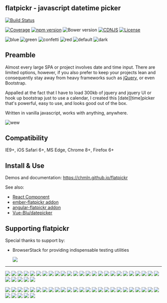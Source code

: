 ## flatpickr - javascript datetime picker
[![Build Status](https://travis-ci.org/chmln/flatpickr.svg?branch=master)](https://travis-ci.org/chmln/flatpickr)

[![Coverage](https://coveralls.io/repos/github/chmln/flatpickr/badge.svg?branch=master)](https://coveralls.io/github/chmln/flatpickr)
[![npm version](https://badge.fury.io/js/flatpickr.svg)](https://www.npmjs.com/package/flatpickr)
![Bower version](https://badge.fury.io/bo/flatpickr-calendar.svg)
[![CDNJS](https://img.shields.io/cdnjs/v/flatpickr.svg)](https://cdnjs.com/libraries/flatpickr)
[![License](https://img.shields.io/badge/license-MIT-blue.svg?style=plastic)](https://raw.githubusercontent.com/chmln/flatpickr/master/LICENSE.md)


![blue](https://cloud.githubusercontent.com/assets/11352152/14549371/3cbb65da-028d-11e6-976d-a6f63f32061f.PNG)
![green](https://cloud.githubusercontent.com/assets/11352152/14549373/3cbe975a-028d-11e6-9192-43975f0146da.PNG)
![confetti](https://cloud.githubusercontent.com/assets/11352152/14549440/de9bf55e-028d-11e6-9271-46782a99efea.PNG)
![red](https://cloud.githubusercontent.com/assets/11352152/14549374/3cc01102-028d-11e6-9ff4-0cf208a310c4.PNG)
![default](https://cloud.githubusercontent.com/assets/11352152/14549370/3cadb750-028d-11e6-818d-c6a1bc6349fc.PNG)
![dark](https://cloud.githubusercontent.com/assets/11352152/14549372/3cbc8514-028d-11e6-8daf-ec1ba01c9d7e.PNG)


## Preamble
Almost every large SPA or project involves date and time input. There are limited options, however, if you also prefer to keep your projects lean and consequently stay away from heavy frameworks such as [jQuery](https://jsperf.com/jquery-vs-javascript-performance-comparison/22), or even Bootstrap.

Appalled at the fact that I have to load 300kb of jquery and jquery UI or hook up bootstrap just to use a calendar, I created this \[date\]\[time\]picker that's powerful, easy to use, and looks good out of the box.

Written in vanilla javascript, works with anything, anywhere.

![wew](https://cloud.githubusercontent.com/assets/11352152/14397836/d02d2f7c-fdad-11e5-9658-bedfb997ff52.png)

## Compatibility
IE9+, iOS Safari 6+, MS Edge, Chrome 8+, Firefox 6+

## Install & Use

Demos and documentation: https://chmln.github.io/flatpickr

See also:
* [React Component](https://github.com/coderhaoxin/react-flatpickr)
* [ember-flatpickr addon](https://www.npmjs.com/package/ember-flatpickr)
* [angular-flatpickr addon](https://www.npmjs.com/package/angular-flatpickr)
* [Vue-Blu/datepicker](https://chenz24.github.io/vue-blu/#/components/datepicker)

## Supporting flatpickr

Special thanks to support by:

- BrowserStack for providing indispensable testing utilities

  <a target="_blank" href="https://www.browserstack.com/">
    <img src="https://cloud.githubusercontent.com/assets/11352152/24872293/ec310d48-1dea-11e7-9d09-8120d5742fba.png">
  </a>

---

<a href="https://opencollective.com/flatpickr/backer/0/website" target="_blank"><img src="https://opencollective.com/flatpickr/backer/0/avatar.svg"></a>
<a href="https://opencollective.com/flatpickr/backer/1/website" target="_blank"><img src="https://opencollective.com/flatpickr/backer/1/avatar.svg"></a>
<a href="https://opencollective.com/flatpickr/backer/2/website" target="_blank"><img src="https://opencollective.com/flatpickr/backer/2/avatar.svg"></a>
<a href="https://opencollective.com/flatpickr/backer/3/website" target="_blank"><img src="https://opencollective.com/flatpickr/backer/3/avatar.svg"></a>
<a href="https://opencollective.com/flatpickr/backer/4/website" target="_blank"><img src="https://opencollective.com/flatpickr/backer/4/avatar.svg"></a>
<a href="https://opencollective.com/flatpickr/backer/5/website" target="_blank"><img src="https://opencollective.com/flatpickr/backer/5/avatar.svg"></a>
<a href="https://opencollective.com/flatpickr/backer/6/website" target="_blank"><img src="https://opencollective.com/flatpickr/backer/6/avatar.svg"></a>
<a href="https://opencollective.com/flatpickr/backer/7/website" target="_blank"><img src="https://opencollective.com/flatpickr/backer/7/avatar.svg"></a>
<a href="https://opencollective.com/flatpickr/backer/8/website" target="_blank"><img src="https://opencollective.com/flatpickr/backer/8/avatar.svg"></a>
<a href="https://opencollective.com/flatpickr/backer/9/website" target="_blank"><img src="https://opencollective.com/flatpickr/backer/9/avatar.svg"></a>
<a href="https://opencollective.com/flatpickr/backer/10/website" target="_blank"><img src="https://opencollective.com/flatpickr/backer/10/avatar.svg"></a>
<a href="https://opencollective.com/flatpickr/backer/11/website" target="_blank"><img src="https://opencollective.com/flatpickr/backer/11/avatar.svg"></a>
<a href="https://opencollective.com/flatpickr/backer/12/website" target="_blank"><img src="https://opencollective.com/flatpickr/backer/12/avatar.svg"></a>
<a href="https://opencollective.com/flatpickr/backer/13/website" target="_blank"><img src="https://opencollective.com/flatpickr/backer/13/avatar.svg"></a>
<a href="https://opencollective.com/flatpickr/backer/14/website" target="_blank"><img src="https://opencollective.com/flatpickr/backer/14/avatar.svg"></a>
<a href="https://opencollective.com/flatpickr/backer/15/website" target="_blank"><img src="https://opencollective.com/flatpickr/backer/15/avatar.svg"></a>
<a href="https://opencollective.com/flatpickr/backer/16/website" target="_blank"><img src="https://opencollective.com/flatpickr/backer/16/avatar.svg"></a>
<a href="https://opencollective.com/flatpickr/backer/17/website" target="_blank"><img src="https://opencollective.com/flatpickr/backer/17/avatar.svg"></a>
<a href="https://opencollective.com/flatpickr/backer/18/website" target="_blank"><img src="https://opencollective.com/flatpickr/backer/18/avatar.svg"></a>
<a href="https://opencollective.com/flatpickr/backer/19/website" target="_blank"><img src="https://opencollective.com/flatpickr/backer/19/avatar.svg"></a>
<a href="https://opencollective.com/flatpickr/backer/20/website" target="_blank"><img src="https://opencollective.com/flatpickr/backer/20/avatar.svg"></a>
<a href="https://opencollective.com/flatpickr/backer/21/website" target="_blank"><img src="https://opencollective.com/flatpickr/backer/21/avatar.svg"></a>
<a href="https://opencollective.com/flatpickr/backer/22/website" target="_blank"><img src="https://opencollective.com/flatpickr/backer/22/avatar.svg"></a>
<a href="https://opencollective.com/flatpickr/backer/23/website" target="_blank"><img src="https://opencollective.com/flatpickr/backer/23/avatar.svg"></a>
<a href="https://opencollective.com/flatpickr/backer/24/website" target="_blank"><img src="https://opencollective.com/flatpickr/backer/24/avatar.svg"></a>
<a href="https://opencollective.com/flatpickr/backer/25/website" target="_blank"><img src="https://opencollective.com/flatpickr/backer/25/avatar.svg"></a>
<a href="https://opencollective.com/flatpickr/backer/26/website" target="_blank"><img src="https://opencollective.com/flatpickr/backer/26/avatar.svg"></a>
<a href="https://opencollective.com/flatpickr/backer/27/website" target="_blank"><img src="https://opencollective.com/flatpickr/backer/27/avatar.svg"></a>
<a href="https://opencollective.com/flatpickr/backer/28/website" target="_blank"><img src="https://opencollective.com/flatpickr/backer/28/avatar.svg"></a>
<a href="https://opencollective.com/flatpickr/backer/29/website" target="_blank"><img src="https://opencollective.com/flatpickr/backer/29/avatar.svg"></a>

<a href="https://opencollective.com/flatpickr/sponsor/0/website" target="_blank"><img src="https://opencollective.com/flatpickr/sponsor/0/avatar.svg"></a>
<a href="https://opencollective.com/flatpickr/sponsor/1/website" target="_blank"><img src="https://opencollective.com/flatpickr/sponsor/1/avatar.svg"></a>
<a href="https://opencollective.com/flatpickr/sponsor/2/website" target="_blank"><img src="https://opencollective.com/flatpickr/sponsor/2/avatar.svg"></a>
<a href="https://opencollective.com/flatpickr/sponsor/3/website" target="_blank"><img src="https://opencollective.com/flatpickr/sponsor/3/avatar.svg"></a>
<a href="https://opencollective.com/flatpickr/sponsor/4/website" target="_blank"><img src="https://opencollective.com/flatpickr/sponsor/4/avatar.svg"></a>
<a href="https://opencollective.com/flatpickr/sponsor/5/website" target="_blank"><img src="https://opencollective.com/flatpickr/sponsor/5/avatar.svg"></a>
<a href="https://opencollective.com/flatpickr/sponsor/6/website" target="_blank"><img src="https://opencollective.com/flatpickr/sponsor/6/avatar.svg"></a>
<a href="https://opencollective.com/flatpickr/sponsor/7/website" target="_blank"><img src="https://opencollective.com/flatpickr/sponsor/7/avatar.svg"></a>
<a href="https://opencollective.com/flatpickr/sponsor/8/website" target="_blank"><img src="https://opencollective.com/flatpickr/sponsor/8/avatar.svg"></a>
<a href="https://opencollective.com/flatpickr/sponsor/9/website" target="_blank"><img src="https://opencollective.com/flatpickr/sponsor/9/avatar.svg"></a>
<a href="https://opencollective.com/flatpickr/sponsor/10/website" target="_blank"><img src="https://opencollective.com/flatpickr/sponsor/10/avatar.svg"></a>
<a href="https://opencollective.com/flatpickr/sponsor/11/website" target="_blank"><img src="https://opencollective.com/flatpickr/sponsor/11/avatar.svg"></a>
<a href="https://opencollective.com/flatpickr/sponsor/12/website" target="_blank"><img src="https://opencollective.com/flatpickr/sponsor/12/avatar.svg"></a>
<a href="https://opencollective.com/flatpickr/sponsor/13/website" target="_blank"><img src="https://opencollective.com/flatpickr/sponsor/13/avatar.svg"></a>
<a href="https://opencollective.com/flatpickr/sponsor/14/website" target="_blank"><img src="https://opencollective.com/flatpickr/sponsor/14/avatar.svg"></a>
<a href="https://opencollective.com/flatpickr/sponsor/15/website" target="_blank"><img src="https://opencollective.com/flatpickr/sponsor/15/avatar.svg"></a>
<a href="https://opencollective.com/flatpickr/sponsor/16/website" target="_blank"><img src="https://opencollective.com/flatpickr/sponsor/16/avatar.svg"></a>
<a href="https://opencollective.com/flatpickr/sponsor/17/website" target="_blank"><img src="https://opencollective.com/flatpickr/sponsor/17/avatar.svg"></a>
<a href="https://opencollective.com/flatpickr/sponsor/18/website" target="_blank"><img src="https://opencollective.com/flatpickr/sponsor/18/avatar.svg"></a>
<a href="https://opencollective.com/flatpickr/sponsor/19/website" target="_blank"><img src="https://opencollective.com/flatpickr/sponsor/19/avatar.svg"></a>
<a href="https://opencollective.com/flatpickr/sponsor/20/website" target="_blank"><img src="https://opencollective.com/flatpickr/sponsor/20/avatar.svg"></a>
<a href="https://opencollective.com/flatpickr/sponsor/21/website" target="_blank"><img src="https://opencollective.com/flatpickr/sponsor/21/avatar.svg"></a>
<a href="https://opencollective.com/flatpickr/sponsor/22/website" target="_blank"><img src="https://opencollective.com/flatpickr/sponsor/22/avatar.svg"></a>
<a href="https://opencollective.com/flatpickr/sponsor/23/website" target="_blank"><img src="https://opencollective.com/flatpickr/sponsor/23/avatar.svg"></a>
<a href="https://opencollective.com/flatpickr/sponsor/24/website" target="_blank"><img src="https://opencollective.com/flatpickr/sponsor/24/avatar.svg"></a>
<a href="https://opencollective.com/flatpickr/sponsor/25/website" target="_blank"><img src="https://opencollective.com/flatpickr/sponsor/25/avatar.svg"></a>
<a href="https://opencollective.com/flatpickr/sponsor/26/website" target="_blank"><img src="https://opencollective.com/flatpickr/sponsor/26/avatar.svg"></a>
<a href="https://opencollective.com/flatpickr/sponsor/27/website" target="_blank"><img src="https://opencollective.com/flatpickr/sponsor/27/avatar.svg"></a>
<a href="https://opencollective.com/flatpickr/sponsor/28/website" target="_blank"><img src="https://opencollective.com/flatpickr/sponsor/28/avatar.svg"></a>
<a href="https://opencollective.com/flatpickr/sponsor/29/website" target="_blank"><img src="https://opencollective.com/flatpickr/sponsor/29/avatar.svg"></a>

